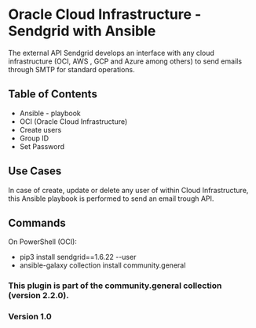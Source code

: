 # Oracle Cloud Infrastructure - Sendgrid with Ansible

The external API Sendgrid develops an interface with any cloud infrastructure (OCI, AWS , GCP and Azure among others) to send emails through SMTP for standard operations. 

## Table of Contents

- Ansible - playbook
- OCI (Oracle Cloud Infrastructure) 
- Create users
- Group ID
- Set Password

## Use Cases

In case of create, update or delete any user of within Cloud Infrastructure, this Ansible playbook is performed to send an email trough API.

## Commands

On PowerShell (OCI): 
- pip3 install sendgrid==1.6.22 --user
- ansible-galaxy collection install community.general


### This plugin is part of the community.general collection (version 2.2.0).
### Version 1.0
